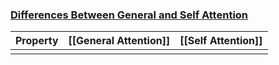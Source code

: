 ### [Differences Between General and Self Attention](https://datascience.stackexchange.com/questions/49468/whats-the-difference-between-attention-vs-self-attention-what-problems-does-ea)
| Property | [[General Attention]] | [[Self Attention]] |
| -------- | --------------------- | ------------------ |
|          |                       |                    |
